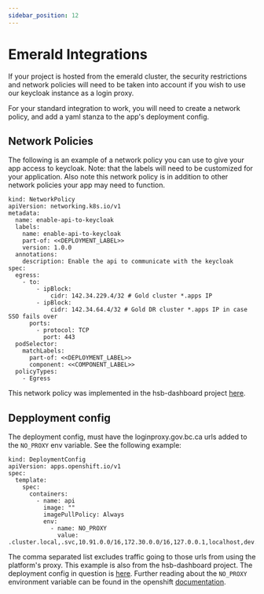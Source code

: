 ```yaml
---
sidebar_position: 12
---
```


# Emerald Integrations

If your project is hosted from the emerald cluster, the security restrictions and network policies will need to be taken into account if you wish to use our keycloak instance as a login proxy.

For your standard integration to work, you will need to create a network policy, and add a yaml stanza to the app's deployment config.

## Network Policies

The following is an example of a network policy you can use to give your app access to keycloak.  Note: that the labels will need to be customized for your application.  Also note this network policy is in addition to other network policies your app may need to function.

```
kind: NetworkPolicy
apiVersion: networking.k8s.io/v1
metadata:
  name: enable-api-to-keycloak
  labels:
    name: enable-api-to-keycloak
    part-of: <<DEPLOYMENT_LABEL>>
    version: 1.0.0
  annotations:
    description: Enable the api to communicate with the keycloak
spec:
  egress:
    - to:
        - ipBlock:
            cidr: 142.34.229.4/32 # Gold cluster *.apps IP
        - ipBlock:
            cidr: 142.34.64.4/32 # Gold DR cluster *.apps IP in case SSO fails over
      ports:
        - protocol: TCP
          port: 443
  podSelector:
    matchLabels:
      part-of: <<DEPLOYMENT_LABEL>>
      component: <<COMPONENT_LABEL>>
  policyTypes:
    - Egress
```

This network policy was implemented in the hsb-dashboard project [here](https://github.com/bcgov/hsb-dashboard/blob/main/devops/kustomize/base/api/network-policy.yaml).  

## Depployment config

The deployment config, must have the loginproxy.gov.bc.ca urls added to the `NO_PROXY` env variable.  See the following example:

```
kind: DeploymentConfig
apiVersion: apps.openshift.io/v1
spec:
  template:
    spec:
      containers:
        - name: api
          image: ""
          imagePullPolicy: Always
          env:
            - name: NO_PROXY
              value: .cluster.local,.svc,10.91.0.0/16,172.30.0.0/16,127.0.0.1,localhost,dev.loginproxy.gov.bc.ca,test.loginproxy.gov.bc.ca,loginproxy.gov.bc.ca
```

The comma separated list excludes traffic going to those urls from using the platform's proxy. This example is also from the hsb-dashboard project.  The deployment config in question is [here](https://github.com/bcgov/hsb-dashboard/blob/main/devops/kustomize/base/api/deploy.yaml).  Further reading about the `NO_PROXY` environment variable can be found in the openshift [documentation](https://docs.openshift.com/container-platform/3.11/install_config/http_proxies.html).